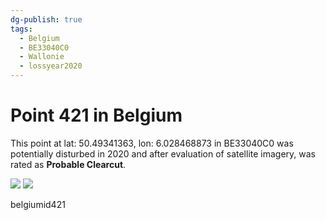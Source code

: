 ```yaml
---
dg-publish: true
tags:
  - Belgium
  - BE33040C0
  - Wallonie
  - lossyear2020
---
```


# Point 421 in Belgium

This point at lat: 50.49341363, lon: 6.028468873 in BE33040C0 was potentially disturbed in 2020 and after evaluation of satellite imagery, was rated as **Probable Clearcut**.

<div class='juxtapose' data-showcredits='false'>
<img src='https://baserow-backend-production20240528124524339000000001.s3.amazonaws.com/user_files/IVN09o943dRTZMqVkkP4SVWYLHlhpSr0_f2850ed2563a3236521a6ccf7d11e7065c078296d58c7e981a07c71d1b1c7380.png' data-label='September 2015' />
<img src='https://baserow-backend-production20240528124524339000000001.s3.amazonaws.com/user_files/JCACgK7gbRhENc9pUCulGvT50WYRbNhN_60fa79a4a1d8c739b13a26c06602763b9cd409ff135c66625db7c34b0146efa5.png' data-label='March 2020' />
</div>

belgiumid421